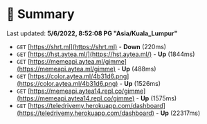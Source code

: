 # 📖 Summary
Last updated: **5/6/2022, 8:52:08 PG "Asia/Kuala_Lumpur"**

- `GET` [https://shrt.ml](https://shrt.ml) - **Down** (220ms)
- `GET` [https://hst.aytea.ml/](https://hst.aytea.ml/) - **Up** (1844ms)
- `GET` [https://memeapi.aytea.ml/gimme](https://memeapi.aytea.ml/gimme) - **Up** (488ms)
- `GET` [https://color.aytea.ml/4b31d6.png](https://color.aytea.ml/4b31d6.png) - **Up** (1526ms)
- `GET` [https://memeapi.aytea14.repl.co/gimme](https://memeapi.aytea14.repl.co/gimme) - **Up** (1575ms)
- `GET` [https://teledrivemy.herokuapp.com/dashboard](https://teledrivemy.herokuapp.com/dashboard) - **Up** (22317ms)

